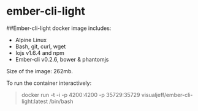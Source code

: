ember-cli-light
===============

##Ember-cli-light docker image includes:

* Alpine Linux
* Bash, git, curl, wget
* Iojs v1.6.4 and npm
* Ember-cli v0.2.6, bower & phantomjs

Size of the image: 262mb.

To run the container interactively:

> docker run -t -i -p 4200:4200 -p 35729:35729 visualjeff/ember-cli-light:latest /bin/bash



